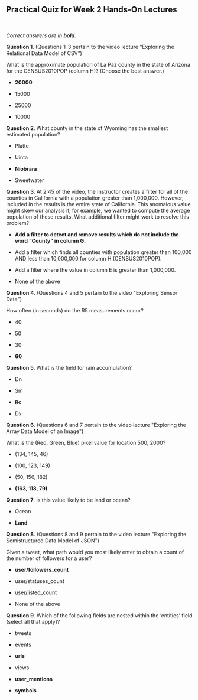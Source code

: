## Practical Quiz for Week 2 Hands-On Lectures
<br>

_Correct answers are in **bold**._
<br>

**Question 1**. (Questions 1-3 pertain to the video lecture “Exploring the Relational Data Model of CSV”)

What is the approximate population of La Paz county in the state of Arizona for the CENSUS2010POP (column H)? (Choose the best answer.)

* **20000**

* 15000

* 25000

* 10000


**Question 2**. What county in the state of Wyoming has the smallest estimated population?

* Platte

* Uinta

* **Niobrara**

* Sweetwater


**Question 3**. At 2:45 of the video, the Instructor creates a filter for all of the counties in California with a population greater than 1,000,000. However, included in the results is the entire state of California. This anomalous value might skew our analysis if, for example, we wanted to compute the average population of these results. What additional filter might work to resolve this problem?

* **Add a filter to detect and remove results which do not include the word “County” in column G.**

* Add a filter which finds all counties with population greater than 100,000 AND less than 10,000,000 for column H (CENSUS2010POP).

* Add a filter where the value in column E is greater than 1,000,000.

* None of the above


**Question 4**. (Questions 4 and 5 pertain to the video "Exploring Sensor Data")

How often (in seconds) do the R5 measurements occur?

* 40

* 50

* 30

* **60**


**Question 5**. What is the field for rain accumulation?

* Dn

* Sm

* **Rc**

* Dx


**Question 6**. (Questions 6 and 7 pertain to the video lecture "Exploring the Array Data Model of an Image")

What is the (Red, Green, Blue) pixel value for location 500, 2000?

* (134, 145, 46)

* (100, 123, 149)

* (50, 156, 182)

* **(163, 118, 79)**


**Question 7**. Is this value likely to be land or ocean?

* Ocean

* **Land**


**Question 8**. (Questions 8 and 9 pertain to the video lecture "Exploring the Semistructured Data Model of JSON")

Given a tweet, what path would you most likely enter to obtain a count of the number of followers for a user?

* **user/followers_count**

* user/statuses_count

* user/listed_count

* None of the above


**Question 9**. Which of the following fields are nested within the ‘entities’ field (select all that apply)?

* tweets

* events

* **urls**

* views

* **user_mentions**

* **symbols**
